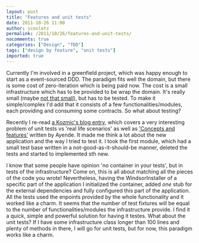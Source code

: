 ```yaml
---
layout: post
title: "Features and unit tests"
date: 2011-10-26 11:00
author: scooletz
permalink: /2011/10/26/features-and-unit-tests/
nocomments: true
categories: ["Design", "TDD"]
tags: ["design by feature", "unit tests"]
imported: true
---
```


Currently I'm involved in a greenfield project, which was happy enough to start as a event-sourced DDD. The paradigm fits well the domain, but there is some cost of zero-iteration which is being paid now. The cost is a small infrastructure which has to be provided to be wrap the domain. It's really small (maybe [not that small](https://github.com/gregoryyoung/m-r "Greg's m-r")), but has to be tested. To make it simple/complex I'd add that it consists of a few functionalities/modules, each providing and consuming some contracts. So what about testing?

Recently I re-read [a Kozmic's blog entry](http://devlicio.us/blogs/krzysztof_kozmic/archive/2011/02/28/unit-tests-are-overrated.aspx "Unit tests are overrated"), which covers a very interesting problem of unit tests vs 'real life scenarios' as well as ['Concepts and features'](http://ayende.com/blog/3895/application-structure-concepts-features "Concepts and features") written by Ayende. It made me think a lot about the new application and the way I tried to test it. I took the first module, which had a small test base written in a not-good-as-it-should-be manner, deleted the tests and started to implemented sth new.

I know that some people have opinion 'no container in your tests', but in tests of the infrastructure? Come on, this is all about matching all the pieces of the code you wrote! Nevertheless, having the WindsorInstaller of a specific part of the application I initialized the container, added *one* stub for the external dependencies and fully configured this part of the application. All the tests used the enpoints provided by the whole functionality and it worked like a charm. It seems that the number of test fixtures will be equal to the number of functionalities/modules the infrastructure provide. I find it a quick, simple and powerful solution for having it testes. What about the unit tests? If I have some infrastructure class longer than 100 lines and plenty of methods in there, I will go for unit tests, but for now, this paradigm works like a charm.
